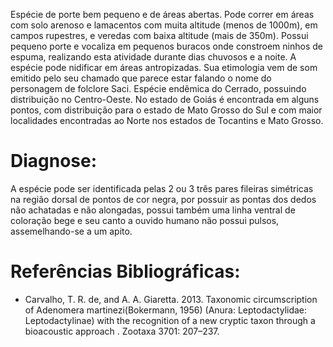 ﻿Espécie de porte bem pequeno e de áreas abertas. Pode correr em áreas com solo arenoso e lamacentos com muita altitude (menos de 1000m), em campos rupestres, e veredas com baixa altitude (mais de 350m). Possui pequeno porte e vocaliza em pequenos buracos onde constroem <glossario>ninhos de espuma</glossario>, realizando esta atividade durante dias chuvosos e a noite. A espécie pode nidificar em áreas antropizadas. Sua etimologia vem de som emitido pelo seu chamado que parece estar falando o nome do personagem de folclore Saci.
Espécie <glossario>endêmica</glossario> do Cerrado, possuindo distribuição no Centro-Oeste. No estado de Goiás é encontrada em alguns pontos, com distribuição para o estado de Mato Grosso do Sul e com maior localidades encontradas ao Norte nos estados de Tocantins e Mato Grosso.


# Diagnose:
A espécie pode ser identificada pelas 2 ou 3 três pares fileiras simétricas na região dorsal de pontos de cor negra, por possuir as pontas dos dedos não achatadas e não alongadas, possui também uma linha ventral de coloração bege e seu canto a ouvido humano não possui pulsos, assemelhando-se a um apito.


# Referências Bibliográficas:
* Carvalho, T. R. de, and A. A. Giaretta. 2013. Taxonomic circumscription of Adenomera martinezi(Bokermann, 1956) (Anura: Leptodactylidae: Leptodactylinae) with the recognition of a new cryptic taxon through a bioacoustic approach . Zootaxa 3701: 207–237.